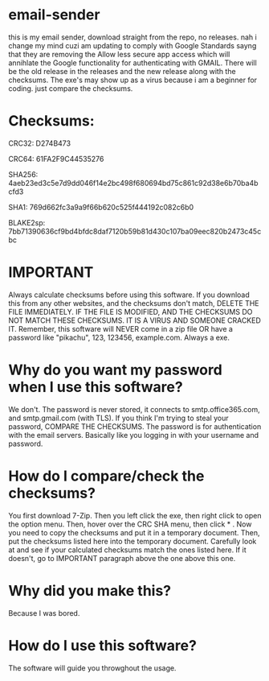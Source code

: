# email-sender
this is my email sender, download straight from the repo, no releases.
nah i change my mind cuzi am updating to comply with Google Standards sayng that they are removing the Allow less secure app access which will annihlate the Google functionality for authenticating with GMAIL. There will be the old release in the releases and the new release along with the checksums. The exe's may show up as a virus because i am a beginner for coding. just compare the checksums.
# Checksums:
CRC32: D274B473

CRC64: 61FA2F9C44535276

SHA256: 4aeb23ed3c5e7d9dd046f14e2bc498f680694bd75c861c92d38e6b70ba4bcfd3

SHA1: 769d662fc3a9a9f66b620c525f444192c082c6b0

BLAKE2sp: 7bb71390636cf9bd4bfdc8daf7120b59b81d430c107ba09eec820b2473c45cbc

# IMPORTANT
 Always calculate checksums before using this software. If you download this from any other websites, and the checksums don't match, DELETE THE FILE IMMEDIATELY. IF THE FILE IS MODIFIED, AND THE CHECKSUMS DO NOT MATCH THESE CHECKSUMS. IT IS A VIRUS AND SOMEONE CRACKED IT.
 Remember, this software will NEVER come in a zip file OR have a password like "pikachu", 123, 123456, example.com.
 Always a exe.

# Why do you want my password when I use this software?

We don't. The password is never stored, it connects to smtp.office365.com, and smtp.gmail.com (with TLS).
If you think I'm trying to steal your password, COMPARE THE CHECKSUMS.
The password is for authentication with the email servers. Basically like you logging in with your username and password.

# How do I compare/check the checksums?

You first download 7-Zip. Then you left click the exe, then right click to open the option menu. Then, hover over the CRC SHA menu, then click * . Now you need to copy the checksums and put it in a temporary document. Then, put the checksums listed here into the temporary document. Carefully look at and see if your calculated checksums match the ones listed here. If it doesn't, go to IMPORTANT paragraph above the one above this one. 

# Why did you make this?

Because I was bored.

# How do I use this software?
The software will guide you throwghout the usage.


